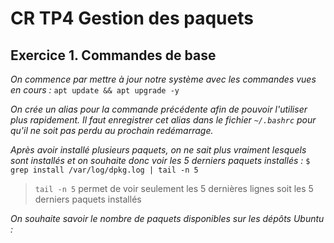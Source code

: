 # CR TP4 Gestion des paquets

## Exercice 1. Commandes de base
 
*On commence par mettre à jour notre système avec les commandes vues en cours :*
`apt update && apt upgrade -y`

*On crée un alias pour la commande précédente afin de pouvoir l'utiliser plus rapidement.*
*Il faut enregistrer cet alias dans le fichier `~/.bashrc` pour qu'il ne soit pas perdu au prochain redémarrage.*

*Après avoir installé plusieurs paquets, on ne sait plus vraiment lesquels sont installés et on souhaite donc voir les 5 derniers paquets installés :*
`$ grep install /var/log/dpkg.log | tail -n 5`
>`tail -n 5` permet de voir seulement les 5 dernières lignes soit les 5 derniers paquets installés

*On souhaite savoir le nombre de paquets disponibles sur les dépôts Ubuntu :*
